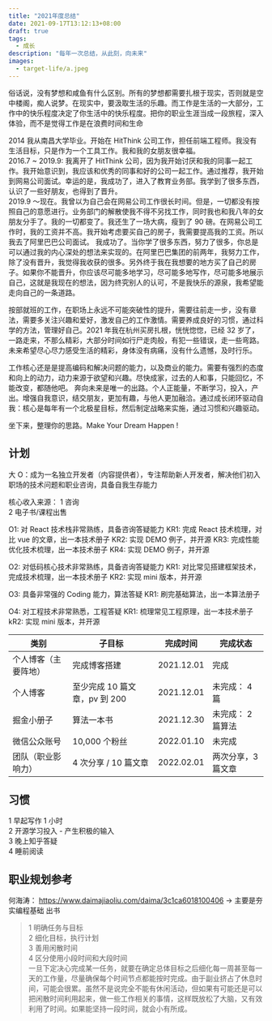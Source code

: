 ```yaml
---
title: "2021年度总结"
date: 2021-09-17T13:12:13+08:00
draft: true
tags:
  - 成长
description: "每年一次总结，从此刻，向未来"
images:
  - target-life/a.jpeg
---
```


俗话说，没有梦想和咸鱼有什么区别。所有的梦想都需要扎根于现实，否则就是空中楼阁，痴人说梦。在现实中，要汲取生活的乐趣。而工作是生活的一大部分，工作中的快乐程度决定了你生活中的快乐程度。把你的职业生涯当成一段旅程，深入体验，而不是觉得工作是在浪费时间和生命

2014 我从南昌大学毕业。开始在 HitThink 公司工作，担任前端工程师。我没有生活目标，只是作为一个工具工作。我和我的女朋友很幸福。  
2016.7 ~ 2019.9: 我离开了 HitThink 公司，因为我开始讨厌和我的同事一起工作。我开始意识到，我应该和优秀的同事和好的公司一起工作。通过推荐，我开始到网易公司面试。幸运的是，我成功了，进入了教育业务部。我学到了很多东西，认识了一些好朋友，也得到了晋升。  
2019.9 ～现在。我曾以为自己会在网易公司工作很长时间。但是，一切都没有按照自己的意愿进行。业务部门的解散使我不得不另找工作，同时我也和我八年的女朋友分手了。我的一切都变了。我还生了一场大病，瘦到了 90 磅。在网易公司工作时，我的工资并不高。我开始考虑要买自己的房子，我需要提高我的工资。所以我去了阿里巴巴公司面试。 我成功了。当你学了很多东西，努力了很多，你总是可以通过我的内心深处的想法来实现的。在阿里巴巴集团的前两年，我努力工作，除了没有晋升，我觉得我收获的很多。另外终于我在我想要的地方买了自己的房子。如果你不能晋升，你应该尽可能多地学习，尽可能多地写作，尽可能多地展示自己，这就是我现在的想法，因为终究别人的认可，不是我快乐的源泉，我希望能走向自己的一条道路。

按部就班的工作，在职场上永远不可能突破性的提升，需要往前走一步，没有章法，需要多关注兴趣和爱好，激发自己的工作激情。需要养成良好的习惯，通过科学的方法，管理好自己。2021 年我在杭州买房扎根，恍恍惚惚，已经 32 岁了，一路走来，不那么精彩，大部分时间如行尸走肉般，有犯一些错误，走一些弯路。未来希望尽心尽力感受生活的精彩，身体没有病痛，没有什么遗憾，及时行乐。

工作核心还是是提高编码和解决问题的能力，以及商业的能力。需要有强烈的态度和向上的动力，动力来源于欲望和兴趣。尽快成家，过去的人和事，只能回忆，不能改变，都随他吧。 奔向未来是唯一的出路。个人正能量，不断学习，投入，产出。增强自我意识，结交朋友，更加有趣，与他人更加融洽。通过成长闭环驱动自我：核心是每年有一个北极星目标，然后制定战略来实施，通过习惯和兴趣驱动。

坐下来，整理你的思路。Make Your Dream Happen !

## 计划

大 O：成为一名独立开发者（内容提供者），专注帮助新人开发者，解决他们初入职场的技术问题和职业咨询，具备自我生存能力

核心收入来源：
1 咨询  
2 电子书/课程出售

O1: 对 React 技术栈非常熟练，具备咨询答疑能力
KR1: 完成 React 技术梳理，对比 vue 的文章，出一本技术册子
KR2: 实现 DEMO 例子，并开源
KR3: 完成性能优化技术梳理，出一本技术册子
KR4: 实现 DEMO 例子，并开源

O2: 对低码核心技术非常熟练，具备咨询答疑能力
KR1: 对比常见搭建框架技术，完成技术梳理，出一本技术册子
KR2: 实现 mini 版本，并开源

O3: 具备非常强的 Coding 能力，算法答疑
KR1: 刷完基础算法，出一本算法册子

O4: 对工程技术非常熟悉，工程答疑
KR1: 梳理常见工程原理，出一本技术册子
kR2: 实现 mini 版本，并开源

| 类别                 | 子目标                        | 完成时间   | 完成状态           |
| -------------------- | ----------------------------- | ---------- | ------------------ |
| 个人博客（主要阵地） | 完成博客搭建                  | 2021.12.01 | 完成               |
| 个人博客             | 至少完成 10 篇文章，pv 到 200 | 2021.12.01 | 未完成： 4 篇      |
| 掘金小册子           | 算法一本书                    | 2021.12.30 | 未完成： 2 篇算法  |
| 微信公众账号         | 10,000 个粉丝                 | 2022.01.10 | 未完成             |
| 团队（职业影响力）   | 4 次分享 / 10 篇文章          | 2022.02.01 | 两次分享，3 篇文章 |

## 习惯

1 早起写作 1 小时  
2 开源学习投入 - 产生积极的输入  
3 晚上知乎答疑  
4 睡前阅读

## 职业规划参考

何海涛： https://www.daimajiaoliu.com/daima/3c1ca6018100406 -> 主要是夯实编程基础 出书

> 1 明确任务与目标  
> 2 细化目标，执行计划  
> 3 善用闲散时间  
> 4 区分使用小段时间和大段时间  
> 一旦下定决心完成某一任务，就要在确定总体目标之后细化每一周甚至每一天的工作量，尽量确保每个时间节点都能按时完成。由于副业挤占了休息时间，可能会很累。虽然不是说完全不能有休闲活动，但如果有可能还是可以把闲散时间利用起来，做一些工作相关的事情，这样既放松了大脑，又有效利用了时间。如果能坚持一段时间，就会小有所成。
